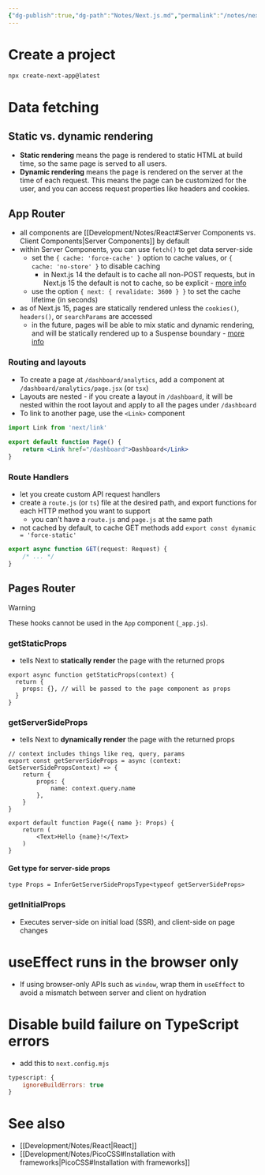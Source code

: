 ```yaml
---
{"dg-publish":true,"dg-path":"Notes/Next.js.md","permalink":"/notes/next-js/","tags":["language/react"]}
---
```



# Create a project

```bash
npx create-next-app@latest
```

# Data fetching

## Static vs. dynamic rendering

- **Static rendering** means the page is rendered to static HTML at build time, so the same page is served to all users.
- **Dynamic rendering** means the page is rendered on the server at the time of each request. This means the page can be customized for the user, and you can access request properties like headers and cookies.

## App Router

- all components are [[Development/Notes/React#Server Components vs. Client Components\|Server Components]] by default
- within Server Components, you can use `fetch()` to get data server-side
    - set the `{ cache: 'force-cache' }` option to cache values, or `{ cache: 'no-store' }` to disable caching
        - in Next.js 14 the default is to cache all non-POST requests, but in Next.js 15 the default is not to cache, so be explicit - [more info](https://x.com/leeerob/status/1803824227704877236)
    - use the option `{ next: { revalidate: 3600 } }` to set the cache lifetime (in seconds)
- as of Next.js 15, pages are statically rendered unless the `cookies()`, `headers()`, or `searchParams` are accessed
    - in the future, pages will be able to mix static and dynamic rendering, and will be statically rendered up to a Suspense boundary - [more info](https://x.com/leeerob/status/1803904284213293327)

### Routing and layouts

- To create a page at `/dashboard/analytics`, add a component at `/dashboard/analytics/page.jsx` (or `tsx`)
- Layouts are nested - if you create a layout in `/dashboard`, it will be nested within the root layout and apply to all the pages under `/dashboard`
- To link to another page, use the `<Link>` component

```jsx
import Link from 'next/link'
 
export default function Page() {
    return <Link href="/dashboard">Dashboard</Link>
}
```

### Route Handlers

- let you create custom API request handlers
- create a `route.js` (or `ts`) file at the desired path, and export functions for each HTTP method you want to support
    - you can't have a `route.js` and `page.js` at the same path
- not cached by default, to cache GET methods add `export const dynamic = 'force-static'`

```ts
export async function GET(request: Request) {
    /* ... */
}
```

## Pages Router

> [!warning]
> These hooks cannot be used in the `App` component (`_app.js`).

### getStaticProps

- tells Next to **statically render** the page with the returned props

```tsx
export async function getStaticProps(context) {
  return {
    props: {}, // will be passed to the page component as props
  }
}
```

### getServerSideProps

- tells Next to **dynamically render** the page with the returned props

```tsx
// context includes things like req, query, params
export const getServerSideProps = async (context: GetServerSidePropsContext) => {
	return {
		props: {
			name: context.query.name
		},
	}
}

export default function Page({ name }: Props) {
    return (
        <Text>Hello {name}!</Text>
    )
}
```

#### Get type for server-side props

```tsx
type Props = InferGetServerSidePropsType<typeof getServerSideProps>
```

### getInitialProps

- Executes server-side on initial load (SSR), and client-side on page changes

# useEffect runs in the browser only

- If using browser-only APIs such as `window`, wrap them in `useEffect` to avoid a mismatch between server and client on hydration

# Disable build failure on TypeScript errors

- add this to `next.config.mjs`

```js
typescript: {
    ignoreBuildErrors: true
}
```

# See also

- [[Development/Notes/React\|React]]
- [[Development/Notes/PicoCSS#Installation with frameworks\|PicoCSS#Installation with frameworks]]
